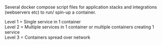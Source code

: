 
Several docker compose script files for application stacks and integrations (webservers etc) 
to run/ spin-up a container.

Level 1 = Single service in 1 container<br>
Level 2 = Multiple services in 1 container or multiple containers creating 1 service<br>
Level 3 = Containers spread over network
